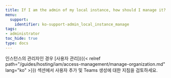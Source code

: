 ```yaml
---
title: If I am the admin of my local instance, how should I manage it?
menu:
  support:
    identifier: ko-support-admin_local_instance_manage
tags:
- administrator
toc_hide: true
type: docs
---
```


인스턴스의 관리자인 경우 [사용자 관리]({{< relref path="/guides/hosting/iam/access-management/manage-organization.md" lang="ko" >}}) 섹션에서 사용자 추가 및 Teams 생성에 대한 지침을 검토하세요.
